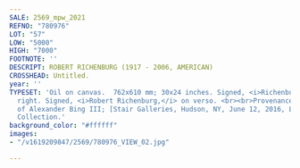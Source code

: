 ```yaml
---
SALE: 2569_mpw_2021
REFNO: "780976"
LOT: "57"
LOW: "5000"
HIGH: "7000"
FOOTNOTE: ''
DESCRIPT: ROBERT RICHENBURG (1917 - 2006, AMERICAN)
CROSSHEAD: Untitled.
year: ''
TYPESET: 'Oil on canvas.  762x610 mm; 30x24 inches. Signed, <i>Richenburg,</i> lower
  right. Signed, <i>Robert Richenburg,</i> on verso. <br><br>Provenance: The Estate
  of Alexander Bing III; [Stair Galleries, Hudson, NY, June 12, 2016, Lot 220]; Private
  Collection.'
background_color: "#ffffff"
images:
- "/v1619209847/2569/780976_VIEW_02.jpg"

---
```

